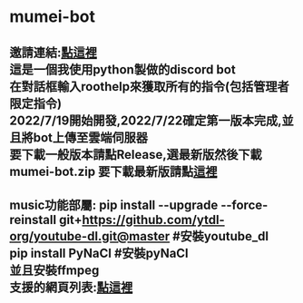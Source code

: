 # mumei-bot
邀請連結:[點這裡](https://discord.com/api/oauth2/authorize?client_id=999157840063242330&permissions=318364711936&scope=bot)    
這是一個我使用python製做的discord bot  
在對話框輸入roothelp來獲取所有的指令(包括管理者限定指令)  
2022/7/19開始開發,2022/7/22確定第一版本完成,並且將bot上傳至雲端伺服器  
要下載一般版本請點Release,選最新版然後下載mumei-bot.zip
要下載最新版請點[這裡](https://github.com/aishukander/mumei-bot/archive/refs/heads/main.zip)
---------------------------------------------------------------------------------------------
music功能部屬:
pip install --upgrade --force-reinstall git+https://github.com/ytdl-org/youtube-dl.git@master #安裝youtube_dl  
pip install PyNaCl #安裝pyNaCl  
並且安裝ffmpeg  
支援的網頁列表:[點這裡](https://rg3.github.io/youtube-dl/supportedsites.html)  
---------------------------------------------------------------------------------------------
